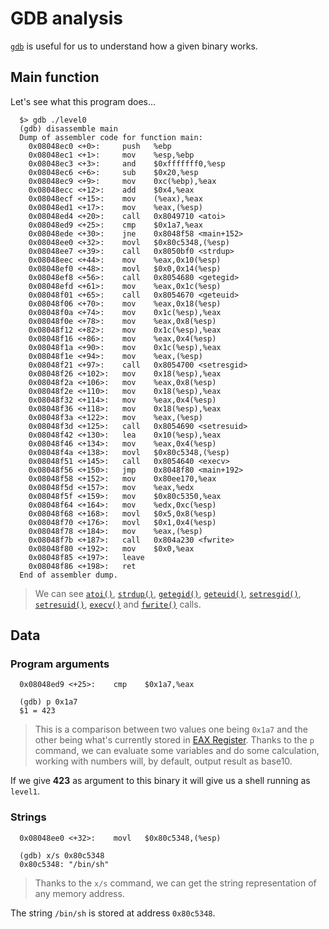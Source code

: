 # GDB analysis

[`gdb`](https://linux.die.net/man/1/gdb) is useful for us to understand how a given binary works.

## Main function

Let's see what this program does...

```gdb
  $> gdb ./level0
  (gdb) disassemble main
  Dump of assembler code for function main:
    0x08048ec0 <+0>:     push   %ebp
    0x08048ec1 <+1>:     mov    %esp,%ebp
    0x08048ec3 <+3>:     and    $0xfffffff0,%esp
    0x08048ec6 <+6>:     sub    $0x20,%esp
    0x08048ec9 <+9>:     mov    0xc(%ebp),%eax
    0x08048ecc <+12>:    add    $0x4,%eax
    0x08048ecf <+15>:    mov    (%eax),%eax
    0x08048ed1 <+17>:    mov    %eax,(%esp)
    0x08048ed4 <+20>:    call   0x8049710 <atoi>
    0x08048ed9 <+25>:    cmp    $0x1a7,%eax
    0x08048ede <+30>:    jne    0x8048f58 <main+152>
    0x08048ee0 <+32>:    movl   $0x80c5348,(%esp)
    0x08048ee7 <+39>:    call   0x8050bf0 <strdup>
    0x08048eec <+44>:    mov    %eax,0x10(%esp)
    0x08048ef0 <+48>:    movl   $0x0,0x14(%esp)
    0x08048ef8 <+56>:    call   0x8054680 <getegid>
    0x08048efd <+61>:    mov    %eax,0x1c(%esp)
    0x08048f01 <+65>:    call   0x8054670 <geteuid>
    0x08048f06 <+70>:    mov    %eax,0x18(%esp)
    0x08048f0a <+74>:    mov    0x1c(%esp),%eax
    0x08048f0e <+78>:    mov    %eax,0x8(%esp)
    0x08048f12 <+82>:    mov    0x1c(%esp),%eax
    0x08048f16 <+86>:    mov    %eax,0x4(%esp)
    0x08048f1a <+90>:    mov    0x1c(%esp),%eax
    0x08048f1e <+94>:    mov    %eax,(%esp)
    0x08048f21 <+97>:    call   0x8054700 <setresgid>
    0x08048f26 <+102>:   mov    0x18(%esp),%eax
    0x08048f2a <+106>:   mov    %eax,0x8(%esp)
    0x08048f2e <+110>:   mov    0x18(%esp),%eax
    0x08048f32 <+114>:   mov    %eax,0x4(%esp)
    0x08048f36 <+118>:   mov    0x18(%esp),%eax
    0x08048f3a <+122>:   mov    %eax,(%esp)
    0x08048f3d <+125>:   call   0x8054690 <setresuid>
    0x08048f42 <+130>:   lea    0x10(%esp),%eax
    0x08048f46 <+134>:   mov    %eax,0x4(%esp)
    0x08048f4a <+138>:   movl   $0x80c5348,(%esp)
    0x08048f51 <+145>:   call   0x8054640 <execv>
    0x08048f56 <+150>:   jmp    0x8048f80 <main+192>
    0x08048f58 <+152>:   mov    0x80ee170,%eax
    0x08048f5d <+157>:   mov    %eax,%edx
    0x08048f5f <+159>:   mov    $0x80c5350,%eax
    0x08048f64 <+164>:   mov    %edx,0xc(%esp)
    0x08048f68 <+168>:   movl   $0x5,0x8(%esp)
    0x08048f70 <+176>:   movl   $0x1,0x4(%esp)
    0x08048f78 <+184>:   mov    %eax,(%esp)
    0x08048f7b <+187>:   call   0x804a230 <fwrite>
    0x08048f80 <+192>:   mov    $0x0,%eax
    0x08048f85 <+197>:   leave  
    0x08048f86 <+198>:   ret
  End of assembler dump.
```

> We can see [`atoi()`](https://linux.die.net/man/3/atoi), [`strdup()`](https://linux.die.net/man/3/strdup), [`getegid()`](https://linux.die.net/man/2/getegid), [`geteuid()`](https://linux.die.net/man/3/geteuid), [`setresgid()`](https://linux.die.net/man/2/setresgid), [`setresuid()`](https://man7.org/linux/man-pages/man2/setresuid.2.html), [`execv()`](https://man7.org/linux/man-pages/man2/execve.2.html) and [`fwrite()`](https://linux.die.net/man/3/fwrite) calls.

## Data

### Program arguments

```gdb
  0x08048ed9 <+25>:    cmp    $0x1a7,%eax

  (gdb) p 0x1a7
  $1 = 423
```

> This is a comparison between two values one being `0x1a7` and the other being what's currently stored in [EAX Register](https://www.tutorialspoint.com/assembly_programming/assembly_registers.htm). Thanks to the `p` command, we can evaluate some variables and do some calculation, working with numbers will, by default, output result as base10.

If we give **423** as argument to this binary it will give us a shell running as `level1`.

### Strings

```gdb
  0x08048ee0 <+32>:    movl   $0x80c5348,(%esp)
  
  (gdb) x/s 0x80c5348
  0x80c5348: "/bin/sh"
```

> Thanks to the `x/s` command, we can get the string representation of any memory address.

The string `/bin/sh` is stored at address `0x80c5348`.